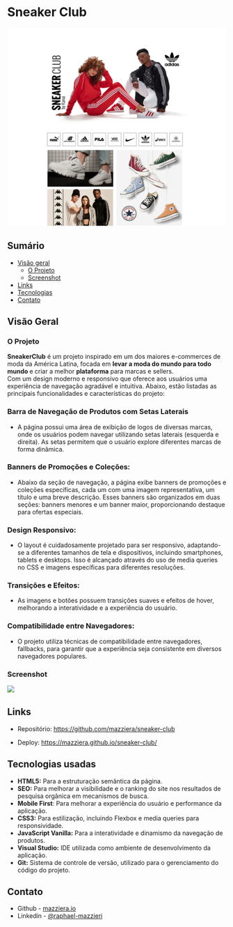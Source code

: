 # Sneaker Club

![](./src/design/preview-readme.jpg)

## Sumário

- [Visão geral](#visão-geral)
  - [O Projeto](#o-projeto)
  - [Screenshot](#screenshot)
- [Links](#links)
- [Tecnologias](#tecnologias-usadas)
- [Contato](#contato)


## Visão Geral

### O Projeto

<b>SneakerClub</b> é um projeto inspirado em um dos maiores e-commerces de moda da América Latina, focada em <b>
    levar a moda
    do mundo para todo mundo
</b>
e criar a melhor <b>plataforma</b>
para marcas e sellers. <br>
 Com um design moderno e responsivo que oferece aos usuários uma experiência de navegação agradável e intuitiva. Abaixo, estão  listadas as principais funcionalidades e características do projeto:

### Barra de Navegação de Produtos com Setas Laterais

- A página possui uma área de exibição de logos de diversas marcas, onde os usuários podem navegar utilizando setas laterais (esquerda e direita). As setas permitem que o usuário explore diferentes marcas de forma dinâmica.

### Banners de Promoções e Coleções:

- Abaixo da seção de navegação, a página exibe banners de promoções e coleções específicas, cada um com uma imagem representativa, um título e uma breve descrição. Esses banners são organizados em duas seções: banners menores e um banner maior, proporcionando destaque para ofertas especiais.

### Design Responsivo:

- O layout é cuidadosamente projetado para ser responsivo, adaptando-se a diferentes tamanhos de tela e dispositivos, incluindo smartphones, tablets e desktops. Isso é alcançado através do uso de media queries no CSS e imagens específicas para diferentes resoluções.

### Transições e Efeitos:

- As imagens e botões possuem transições suaves e efeitos de hover, melhorando a interatividade e a experiência do usuário.

### Compatibilidade entre Navegadores:

- O projeto utiliza técnicas de compatibilidade entre navegadores, fallbacks, para garantir que a experiência seja consistente em diversos navegadores populares.


### Screenshot

![](./src/design/preview-desktop-readme.gif)

## Links

- Repositório: https://github.com/mazziera/sneaker-club

- Deploy: https://mazziera.github.io/sneaker-club/

## Tecnologias usadas

- <b>HTML5:</b> Para a estruturação semântica da página.
- <b>SEO:</b> Para  melhorar a visibilidade e o ranking do site nos resultados de pesquisa orgânica em mecanismos de busca.
- <b>Mobile First</b>: Para melhorar a experiência do usuário e performance da aplicação.
- <b>CSS3:</b> Para estilização, incluindo Flexbox e media queries para responsividade.
- <b>JavaScript Vanilla:</b> Para a interatividade e dinamismo da navegação de produtos.
- <b>Visual Studio:</b> IDE utilizada como ambiente de desenvolvimento da aplicação.
- <b>Git:</b> Sistema de controle de versão, utilizado para o gerenciamento do código do projeto.

## Contato

- Github - [mazziera.io](https://github.com/mazziera)
- Linkedin - [@raphael-mazzieri](https://www.linkedin.com/in/raphael-mazzieri/)
